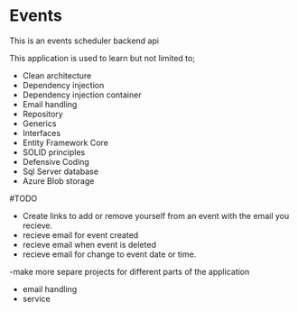# Events
This is an events scheduler backend api

This application is used to learn but not limited to;
- Clean architecture
- Dependency injection
- Dependency injection container
- Email handling
- Repository
- Generics
- Interfaces
- Entity Framework Core
- SOLID principles
- Defensive Coding
- Sql Server database
- Azure Blob storage


#TODO
- Create links to add or remove yourself from an event with the email you recieve.
- recieve email for event created
- recieve email when event is deleted
- recieve email for change to event date or time.

-make more separe projects for different parts of the application
   - email handling
   - service
